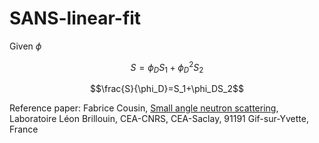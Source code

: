 # SANS-linear-fit
Given $\phi$

$$S=\phi_DS_1+\phi_D^2S_2$$

$$\frac{S}{\phi_D}=S_1+\phi_DS_2$$

Reference paper: Fabrice Cousin, [Small angle neutron scattering](https://doi.org/10.1051/epjconf/201510401004), Laboratoire Léon Brillouin, CEA-CNRS, CEA-Saclay, 91191 Gif-sur-Yvette, France
